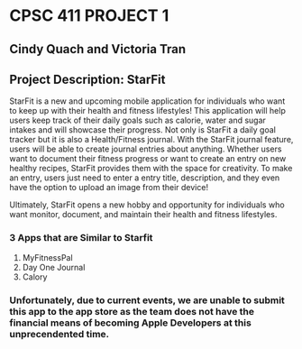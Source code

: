 # CPSC 411 PROJECT 1

## Cindy Quach and Victoria Tran

## Project Description: StarFit

StarFit is a new and upcoming mobile application for individuals who want to keep up with their health and fitness lifestyles!
This application will help users keep track of their daily goals such as calorie, water and sugar intakes and will showcase their progress.
Not only is StarFit a daily goal tracker but it is also a Health/Fitness journal. 
With the StarFit journal feature, users will be able to create journal entries about anything.
Whether users want to document their fitness progress or want to create an entry on new healthy recipes, StarFit provides them with the space for creativity. 
To make an entry, users just need to enter a entry title, description, and they even have the option to upload an image from their device!

Ultimately, StarFit opens a new hobby and opportunity for individuals who want monitor, document, and maintain their health and fitness lifestyles. 

### 3 Apps that are Similar to Starfit 
1. MyFitnessPal  
2. Day One Journal
3. Calory

### Unfortunately, due to current events, we are unable to submit this app to the app store as the team does not have the financial means of becoming Apple Developers at this unprecendented time.  

